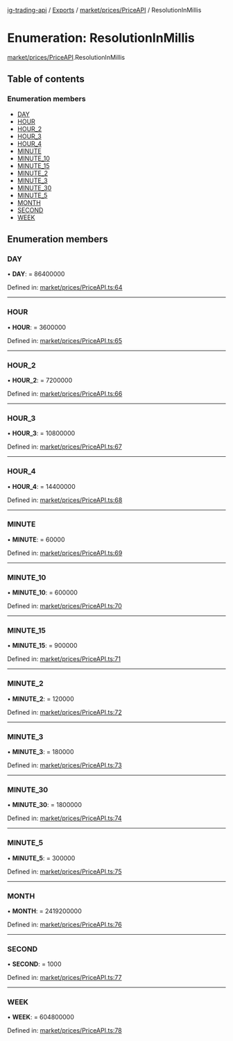[ig-trading-api](../README.md) / [Exports](../modules.md) / [market/prices/PriceAPI](../modules/market_prices_priceapi.md) / ResolutionInMillis

# Enumeration: ResolutionInMillis

[market/prices/PriceAPI](../modules/market_prices_priceapi.md).ResolutionInMillis

## Table of contents

### Enumeration members

- [DAY](market_prices_priceapi.resolutioninmillis.md#day)
- [HOUR](market_prices_priceapi.resolutioninmillis.md#hour)
- [HOUR_2](market_prices_priceapi.resolutioninmillis.md#hour_2)
- [HOUR_3](market_prices_priceapi.resolutioninmillis.md#hour_3)
- [HOUR_4](market_prices_priceapi.resolutioninmillis.md#hour_4)
- [MINUTE](market_prices_priceapi.resolutioninmillis.md#minute)
- [MINUTE_10](market_prices_priceapi.resolutioninmillis.md#minute_10)
- [MINUTE_15](market_prices_priceapi.resolutioninmillis.md#minute_15)
- [MINUTE_2](market_prices_priceapi.resolutioninmillis.md#minute_2)
- [MINUTE_3](market_prices_priceapi.resolutioninmillis.md#minute_3)
- [MINUTE_30](market_prices_priceapi.resolutioninmillis.md#minute_30)
- [MINUTE_5](market_prices_priceapi.resolutioninmillis.md#minute_5)
- [MONTH](market_prices_priceapi.resolutioninmillis.md#month)
- [SECOND](market_prices_priceapi.resolutioninmillis.md#second)
- [WEEK](market_prices_priceapi.resolutioninmillis.md#week)

## Enumeration members

### DAY

• **DAY**: = 86400000

Defined in: [market/prices/PriceAPI.ts:64](https://github.com/bennycode/ig-trading-api/blob/8f9d994/src/market/prices/PriceAPI.ts#L64)

---

### HOUR

• **HOUR**: = 3600000

Defined in: [market/prices/PriceAPI.ts:65](https://github.com/bennycode/ig-trading-api/blob/8f9d994/src/market/prices/PriceAPI.ts#L65)

---

### HOUR_2

• **HOUR_2**: = 7200000

Defined in: [market/prices/PriceAPI.ts:66](https://github.com/bennycode/ig-trading-api/blob/8f9d994/src/market/prices/PriceAPI.ts#L66)

---

### HOUR_3

• **HOUR_3**: = 10800000

Defined in: [market/prices/PriceAPI.ts:67](https://github.com/bennycode/ig-trading-api/blob/8f9d994/src/market/prices/PriceAPI.ts#L67)

---

### HOUR_4

• **HOUR_4**: = 14400000

Defined in: [market/prices/PriceAPI.ts:68](https://github.com/bennycode/ig-trading-api/blob/8f9d994/src/market/prices/PriceAPI.ts#L68)

---

### MINUTE

• **MINUTE**: = 60000

Defined in: [market/prices/PriceAPI.ts:69](https://github.com/bennycode/ig-trading-api/blob/8f9d994/src/market/prices/PriceAPI.ts#L69)

---

### MINUTE_10

• **MINUTE_10**: = 600000

Defined in: [market/prices/PriceAPI.ts:70](https://github.com/bennycode/ig-trading-api/blob/8f9d994/src/market/prices/PriceAPI.ts#L70)

---

### MINUTE_15

• **MINUTE_15**: = 900000

Defined in: [market/prices/PriceAPI.ts:71](https://github.com/bennycode/ig-trading-api/blob/8f9d994/src/market/prices/PriceAPI.ts#L71)

---

### MINUTE_2

• **MINUTE_2**: = 120000

Defined in: [market/prices/PriceAPI.ts:72](https://github.com/bennycode/ig-trading-api/blob/8f9d994/src/market/prices/PriceAPI.ts#L72)

---

### MINUTE_3

• **MINUTE_3**: = 180000

Defined in: [market/prices/PriceAPI.ts:73](https://github.com/bennycode/ig-trading-api/blob/8f9d994/src/market/prices/PriceAPI.ts#L73)

---

### MINUTE_30

• **MINUTE_30**: = 1800000

Defined in: [market/prices/PriceAPI.ts:74](https://github.com/bennycode/ig-trading-api/blob/8f9d994/src/market/prices/PriceAPI.ts#L74)

---

### MINUTE_5

• **MINUTE_5**: = 300000

Defined in: [market/prices/PriceAPI.ts:75](https://github.com/bennycode/ig-trading-api/blob/8f9d994/src/market/prices/PriceAPI.ts#L75)

---

### MONTH

• **MONTH**: = 2419200000

Defined in: [market/prices/PriceAPI.ts:76](https://github.com/bennycode/ig-trading-api/blob/8f9d994/src/market/prices/PriceAPI.ts#L76)

---

### SECOND

• **SECOND**: = 1000

Defined in: [market/prices/PriceAPI.ts:77](https://github.com/bennycode/ig-trading-api/blob/8f9d994/src/market/prices/PriceAPI.ts#L77)

---

### WEEK

• **WEEK**: = 604800000

Defined in: [market/prices/PriceAPI.ts:78](https://github.com/bennycode/ig-trading-api/blob/8f9d994/src/market/prices/PriceAPI.ts#L78)
